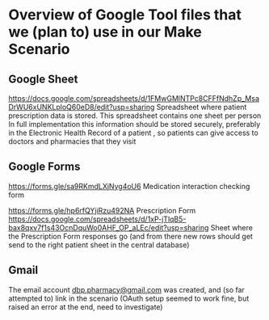 # Overview of Google Tool files that we (plan to) use in our Make Scenario

## Google Sheet

https://docs.google.com/spreadsheets/d/1FMwGMlNTPc8CFFfNdhZp_MsaDrWU6xUNKLploQ60eD8/edit?usp=sharing
Spreadsheet where patient prescription data is stored. This spreadsheet contains one sheet per person
In full implementation this information should be stored securely, preferably in the Electronic Health Record of a patient , so patients can give access to doctors and pharmacies that they visit

## Google Forms

https://forms.gle/sa9RKmdLXjNyg4oU6
Medication interaction checking form

https://forms.gle/hp6rfQYjiRzu492NA
Prescription Form
https://docs.google.com/spreadsheets/d/1xP-jTlqB5-bax8qxv7f1s43OcnDquWo0AHF_OP_aLEc/edit?usp=sharing
Sheet where the Prescription Form responses go (and from there new rows should get send to the right patient sheet in the central database)



## Gmail

The email account dbp.pharmacy@gmail.com was created, and (so far attempted to) link in the scenario 
(OAuth setup seemed to work fine, but raised an error at the end, need to investigate)

